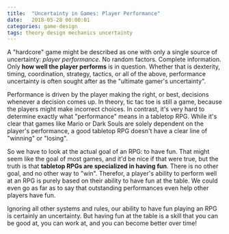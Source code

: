 ```yaml
---
title:  "Uncertainty in Games: Player Performance"
date:   2018-05-28 00:00:01
categories: game-design
tags: theory design mechanics uncertainty
---
```


A "hardcore" game might be described as one with only a single source of uncertainty: _player performance_. No random factors. Complete information. Only **how well the player performs** is in question. Whether that is dexterity, timing, coordination, strategy, tactics, or all of the above, performance uncertainty is often sought after as the "ultimate gamer's uncertainty".

Performance is driven by the player making the right, or best, decisions whenever a decision comes up. In theory, tic tac toe is still a game, because the players might make incorrect choices. In contrast, it's very hard to determine exactly what "performance" means in a tabletop RPG. While it's clear that games like Mario or Dark Souls are solely dependent on the player's performance, a good tabletop RPG doesn't have a clear line of "winning" or "losing".

So we have to look at the actual goal of an RPG: to have fun. That might seem like the goal of most games, and it'd be nice if that were true, but the truth is that **tabletop RPGs are specialized in having fun**. There is no other goal, and no other way to "win". Therefor, a player's ability to perform well at an RPG is purely based on their ability to have fun at the table. We could even go as far as to say that outstanding performances even help other players have fun.

Ignoring all other systems and rules, our ability to have fun playing an RPG is certainly an uncertainty. But having fun at the table is a skill that you can be good at, you can work at, and you can become better over time!
